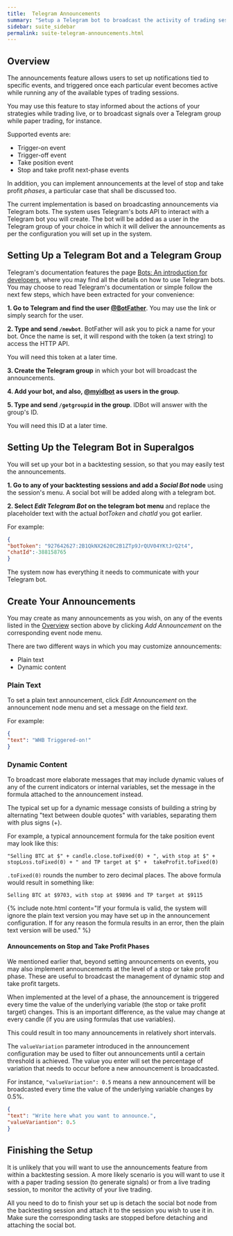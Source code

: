 ```yaml
---
title:  Telegram Announcements
summary: "Setup a Telegram bot to broadcast the activity of trading sessions to a Telegram group. You may produce plain-text or dynamic-content announcements at every event in your trading systems."
sidebar: suite_sidebar
permalink: suite-telegram-announcements.html
---
```


## Overview

The announcements feature allows users to set up notifications tied to specific events, and triggered once each particular event becomes active while running any of the available types of trading sessions. 

You may use this feature to stay informed about the actions of your strategies while trading live, or to broadcast signals over a Telegram group while paper trading, for instance.

Supported events are:

* Trigger-on event
* Trigger-off event
* Take position event
* Stop and take profit next-phase events

In addition, you can implement announcements at the level of stop and take profit *phases*, a particular case that shall be discussed too.

The current implementation is based on broadcasting announcements via Telegram bots. The system uses Telegram's bots API to interact with a Telegram bot you will create. The bot will be added as a user in the Telegram group of your choice in which it will deliver the announcements as per the configuration you will set up in the system.

## Setting Up a Telegram Bot and a Telegram Group

Telegram's documentation features the page <a href="https://core.telegram.org/bots" rel="nofollow" rel="noopener" target="_blank">Bots: An introduction for developers</a>, where you may find all the details on how to use Telegram bots. You may choose to read Telegram's documentation or simple follow the next few steps, which have been extracted for your convenience:

**1. Go to Telegram and find the user <a href="https://telegram.me/botfather" rel="nofollow" rel="noopener" target="_blank">@BotFather</a>**. You may use the link or simply search for the user.

**2. Type and send ```/newbot```**. BotFather will ask you to pick a name for your bot. Once the name is set, it will respond with the token (a text string) to access the HTTP API.

You will need this token at a later time.

**3. Create the Telegram group** in which your bot will broadcast the announcements.

**4. Add your bot, and also, <a href="https://telegram.me/myidbot" rel="nofollow" rel="noopener" target="_blank">@myidbot</a> as users in the group**. 

**5. Type and send ```/getgroupid``` in the group**. IDBot will answer with the group's ID. 

You will need this ID at a later time.

## Setting Up the Telegram Bot in Superalgos

You will set up your bot in a backtesting session, so that you may easily test the announcements. 

**1. Go to any of your backtesting sessions and add a *Social Bot* node** using the session's menu. A social bot will be added along with a telegram bot.

**2. Select *Edit Telegram Bot* on the telegram bot menu** and replace the placeholder text with the actual *botToken* and *chatId* you got earlier.

For example:

```json
{ 
"botToken": "927642627:2B1QkNX2620C2B1ZTp9JrQUV04YKtJrQ2t4",
"chatId":-388158765
}
```

The system now has everything it needs to communicate with your Telegram bot.

## Create Your Announcements

You may create as many announcements as you wish, on any of the events listed in the [Overview](#overview) section above by clicking *Add Announcement* on the corresponding event node menu.

There are two different ways in which you may customize announcements:

* Plain text
* Dynamic content

### Plain Text

To set a plain text announcement, click *Edit Announcement* on the announcement node menu and set a message on the field *text*.

For example:

```json
{ 
"text": "WHB Triggered-on!"
}
```

### Dynamic Content

To broadcast more elaborate messages that may include dynamic values of any of the current indicators or internal variables, set the message in the formula attached to the announcement instead.

The typical set up for a dynamic message consists of building a string by alternating "text between double quotes" with variables, separating them with plus signs (+).

For example, a typical announcement formula for the take position event may look like this:

```
"Selling BTC at $" + candle.close.toFixed(0) + ", with stop at $" + stopLoss.toFixed(0) + " and TP target at $" +  takeProfit.toFixed(0)
```

```.toFixed(0)``` rounds the number to zero decimal places. The above formula would result in something like:

```
Selling BTC at $9703, with stop at $9896 and TP target at $9115
```

{% include note.html content="If your formula is valid, the system will ignore the plain text version you may have set up in the announcement configuration. If for any reason the formula results in an error, then the plain text version will be used." %}

#### Announcements on Stop and Take Profit Phases

We mentioned earlier that, beyond setting announcements on events, you may also implement announcements at the level of a stop or take profit phase. These are useful to broadcast the management of dynamic stop and take profit targets.

When implemented at the level of a phase, the announcement is triggered every time the value of the underlying variable (the stop or take profit target) changes. This is an important difference, as the value may change at every candle (if you are using formulas that use variables).

This could result in too many announcements in relatively short intervals.

The ```valueVariation``` parameter introduced in the announcement configuration may be used to filter out announcements until a certain threshold is achieved. The value you enter will set the percentage of variation that needs to occur before a new announcement is broadcasted.

For instance, ```"valueVariation": 0.5``` means a new announcement will be broadcasted every time the value of the underlying variable changes by 0.5%.

```json
{ 
"text": "Write here what you want to announce.",
"valueVariantion": 0.5
}
```

## Finishing the Setup

It is unlikely that you will want to use the announcements feature from within a backtesting session. A more likely scenario is you will want to use it with a paper trading session (to generate signals) or from a live trading session, to monitor the activity of your live trading.

All you need to do to finish your set up is detach the social bot node from the backtesting session and attach it to the session you wish to use it in. Make sure the corresponding tasks are stopped before detaching and attaching the social bot.

